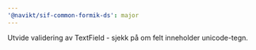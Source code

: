 ```yaml
---
'@navikt/sif-common-formik-ds': major
---
```


Utvide validering av TextField - sjekk på om felt inneholder unicode-tegn.
